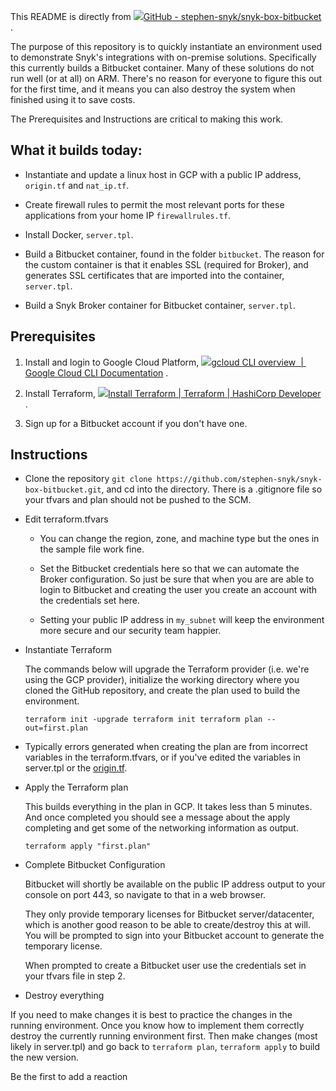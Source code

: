 This README is directly from [![](Bitbucket%20Container%20with%20Broker%20-%20Stephen%20Perciballi%20-%20Confluence/fluidicon.png)GitHub - stephen-snyk/snyk-box-bitbucket](https://github.com/stephen-snyk/snyk-box-bitbucket.git) .

The purpose of this repository is to quickly instantiate an environment used to demonstrate Snyk's integrations with on-premise solutions. Specifically this currently builds a Bitbucket container. Many of these solutions do not run well (or at all) on ARM. There's no reason for everyone to figure this out for the first time, and it means you can also destroy the system when finished using it to save costs.

The Prerequisites and Instructions are critical to making this work.

## What it builds today:

-   Instantiate and update a linux host in GCP with a public IP address, `origin.tf` and `nat_ip.tf`.
    
-   Create firewall rules to permit the most relevant ports for these applications from your home IP `firewallrules.tf`.
    
-   Install Docker, `server.tpl`.
    
-   Build a Bitbucket container, found in the folder `bitbucket`. The reason for the custom container is that it enables SSL (required for Broker), and generates SSL certificates that are imported into the container, `server.tpl`.
    
-   Build a Snyk Broker container for Bitbucket container, `server.tpl`.
    

## Prerequisites

1.  Install and login to Google Cloud Platform, [![](Bitbucket%20Container%20with%20Broker%20-%20Stephen%20Perciballi%20-%20Confluence/favicon.ico)gcloud CLI overview  |  Google Cloud CLI Documentation](https://cloud.google.com/sdk/gcloud/) .
    
2.  Install Terraform, [![](Bitbucket%20Container%20with%20Broker%20-%20Stephen%20Perciballi%20-%20Confluence/favicon.1.ico)Install Terraform | Terraform | HashiCorp Developer](https://learn.hashicorp.com/tutorials/terraform/install-cli) .
    
3.  Sign up for a Bitbucket account if you don't have one.
    

## Instructions

-   Clone the repository `git clone https://github.com/stephen-snyk/snyk-box-bitbucket.git`, and cd into the directory. There is a .gitignore file so your tfvars and plan should not be pushed to the SCM.
    
-   Edit terraform.tfvars
    
    -   You can change the region, zone, and machine type but the ones in the sample file work fine.
        
    -   Set the Bitbucket credentials here so that we can automate the Broker configuration. So just be sure that when you are are able to login to Bitbucket and creating the user you create an account with the credentials set here.
        
    -   Setting your public IP address in `my_subnet` will keep the environment more secure and our security team happier.
        
-   Instantiate Terraform
    
    The commands below will upgrade the Terraform provider (i.e. we're using the GCP provider), initialize the working directory where you cloned the GitHub repository, and create the plan used to build the environment.
    
    `terraform init -upgrade terraform init terraform plan --out=first.plan`
    
-   Typically errors generated when creating the plan are from incorrect variables in the terraform.tfvars, or if you've edited the variables in server.tpl or the [origin.tf](http://origin.tf/ "http://origin.tf").
    
-   Apply the Terraform plan
    
    This builds everything in the plan in GCP. It takes less than 5 minutes. And once completed you should see a message about the apply completing and get some of the networking information as output.
    
    `terraform apply "first.plan"`
    
-   Complete Bitbucket Configuration
    
    Bitbucket will shortly be available on the public IP address output to your console on port 443, so navigate to that in a web browser.
    
    They only provide temporary licenses for Bitbucket server/datacenter, which is another good reason to be able to create/destroy this at will. You will be prompted to sign into your Bitbucket account to generate the temporary license.
    
    When prompted to create a Bitbucket user use the credentials set in your tfvars file in step 2.
    
-   Destroy everything
    

If you need to make changes it is best to practice the changes in the running environment. Once you know how to implement them correctly destroy the currently running environment first. Then make changes (most likely in server.tpl) and go back to `terraform plan`, `terraform apply` to build the new version.

Be the first to add a reaction